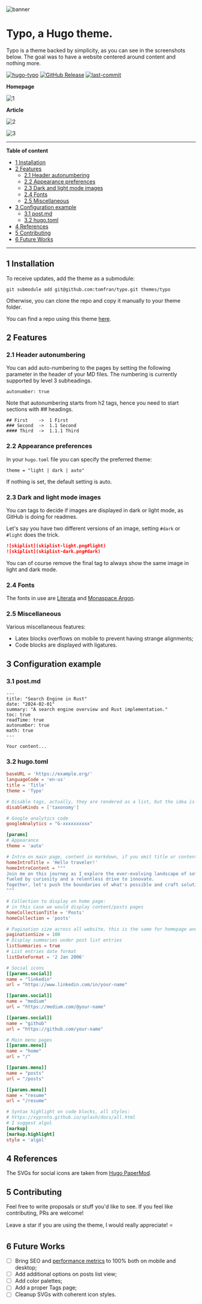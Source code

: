 ![banner](https://raw.githubusercontent.com/tomfran/typo/main/images/banner-light.png)

# Typo, a Hugo theme.

Typo is a theme backed by simplicity, as you can see in the screenshots below. The goal was to have a website centered around content and nothing more.

[![hugo-typo](https://img.shields.io/badge/hugo_themes-@typo-red)](https://themes.gohugo.io/themes/typo/)
[![GitHub Release](https://img.shields.io/github/v/release/tomfran/typo)](https://github.com/tomfran/typo/releases/latest)
[![last-commit](https://img.shields.io/github/last-commit/tomfran/typo)](https://github.com/tomfran/typo/commits/)

**Homepage**

![1](https://raw.githubusercontent.com/tomfran/typo/main/images/1.png)

**Article**

![2](https://raw.githubusercontent.com/tomfran/typo/main/images/2.png)

![3](https://raw.githubusercontent.com/tomfran/typo/main/images/3.png)

---

**Table of content**

- [1 Installation](#1-installation)
- [2 Features](#2-features)
  - [2.1 Header autonumbering](#21-header-autonumbering)
  - [2.2 Appearance preferences](#22-appearance-preferences)
  - [2.3 Dark and light mode images](#23-dark-and-light-mode-images)
  - [2.4 Fonts](#24-fonts)
  - [2.5 Miscellaneous](#25-miscellaneous)
- [3 Configuration example](#3-configuration-example)
  - [3.1 post.md](#31-postmd)
  - [3.2 hugo.toml](#32-hugotoml)
- [4 References](#4-references)
- [5 Contributing](#5-contributing)
- [6 Future Works](#6-future-works)

---

## 1 Installation

To receive updates, add the theme as a submodule: 
```
git submodule add git@github.com:tomfran/typo.git themes/typo
```

Otherwise, you can clone the repo and copy it manually to your theme folder.

You can find a repo using this theme [here](https://github.com/tomfran/blog).

## 2 Features

### 2.1 Header autonumbering

You can add auto-numbering to the pages by setting the following parameter in the header of your MD files. The numbering is currently supported by level 3 subheadings.

```
autonumber: true
```

Note that autonumbering starts from h2 tags, hence you need 
to start sections with ## headings. 

```
## First    ->  1 First
### Second  ->  1.1 Second
#### Third  ->  1.1.1 Third
```

### 2.2 Appearance preferences

In your `hugo.toml` file you can specify the preferred theme: 

```
theme = "light | dark | auto"
```

If nothing is set, the default setting is auto.

### 2.3 Dark and light mode images

You can tags to decide if images are displayed in dark or light mode, as GitHub is doing for readmes.

Let's say you have two different versions of an image, setting `#dark` or `#light` does the trick.

```md
![skiplist](skiplist-light.png#light)
![skiplist](skiplist-dark.png#dark)
```

You can of course remove the final tag 
to always show the same image in light and 
dark mode.

### 2.4 Fonts

The fonts in use are [Literata](https://fonts.google.com/specimen/Literata) and [Monaspace Argon](https://github.com/githubnext/monaspace).

### 2.5 Miscellaneous

Various miscellaneous features: 
- Latex blocks overflows on mobile to prevent having strange alignments;
- Code blocks are displayed with ligatures.

## 3 Configuration example

### 3.1 post.md

```
---
title: "Search Engine in Rust"
date: "2024-02-01"
summary: "A search engine overview and Rust implementation."
toc: true
readTime: true
autonumber: true
math: true
---

Your content...
```

### 3.2 hugo.toml

```toml
baseURL = 'https://example.org/'
languageCode = 'en-us'
title = 'Title'
theme = 'Typo'

# Disable tags, actually, they are rendered as a list, but the idea is to disable them.
disableKinds = ['taxonomy']

# Google analytics code
googleAnalytics = "G-xxxxxxxxxx"

[params]
# Appearance
theme = 'auto'

# Intro on main page, content in markdown, if you omit title or content the other can be displayed
homeIntroTitle = 'Hello traveler!'
homeIntroContent = """
Join me on this journey as I explore the ever-evolving landscape of software engineering, 
fueled by curiosity and a relentless drive to innovate. 
Together, let's push the boundaries of what's possible and craft solutions that shape the future.
"""

# Collection to display on home page: 
# in this case we would display content/posts pages
homeCollectionTitle = 'Posts'
homeCollection = 'posts'

# Pagination size across all website, this is the same for homepage and single list page
paginationSize = 100
# Display summaries under post list entries
listSummaries = true
# List entries date format
listDateFormat = '2 Jan 2006'

# Social icons
[[params.social]]
name = "linkedin"
url = "https://www.linkedin.com/in/your-name"

[[params.social]]
name = "medium"
url = "https://medium.com/@your-name"

[[params.social]]
name = "github"
url = "https://github.com/your-name"

# Main menu pages
[[params.menu]]
name = "home"
url = "/"

[[params.menu]]
name = "posts"
url = "/posts"

[[params.menu]]
name = "resume"
url = "/resume"

# Syntax highlight on code blocks, all styles: 
# https://xyproto.github.io/splash/docs/all.html
# I suggest algol
[markup]
[markup.highlight]
style = 'algol'
```

## 4 References

The SVGs for social icons are taken from [Hugo PaperMod](https://github.com/adityatelange/hugo-PaperMod).

## 5 Contributing

Feel free to write proposals or stuff you'd like to see. If you feel like contributing, PRs are welcome!

Leave a star if you are using the theme, I would really appreciate! :star:

## 6 Future Works

- [ ] Bring SEO and [performance metrics](https://pagespeed.web.dev/) to 100% both on mobile and desktop;
- [ ] Add additional options on posts list view; 
- [ ] Add color palettes; 
- [ ] Add a proper Tags page;
- [ ] Cleanup SVGs with coherent icon styles.
